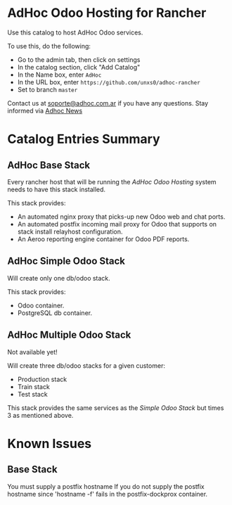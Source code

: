 # AdHoc Odoo Hosting for Rancher

Use this catalog to host AdHoc Odoo services.

To use this, do the following:

* Go to the admin tab, then click on settings
* In the catalog section, click "Add Catalog"
* In the Name box, enter `AdHoc`
* In the URL box, enter `https://github.com/unxs0/adhoc-rancher`
* Set to branch `master`

Contact us at soporte@adhoc.com.ar if you have any questions.
Stay informed via [Adhoc News](http://news.adhoc.com.ar)

# Catalog Entries Summary

## AdHoc Base Stack

Every rancher host that will be running the *AdHoc Odoo Hosting* system needs to have this stack installed.

This stack provides:

* An automated nginx proxy that picks-up new Odoo web and chat ports.
* An automated postfix incoming mail proxy for Odoo that supports on stack install relayhost configuration.
* An Aeroo reporting engine container for Odoo PDF reports.

## AdHoc Simple Odoo Stack

Will create only one db/odoo stack.

This stack provides:

* Odoo container.
* PostgreSQL db container.

## AdHoc Multiple Odoo Stack

Not available yet!

Will create three db/odoo stacks for a given customer:
* Production stack
* Train stack
* Test stack

This stack provides the same services as the *Simple Odoo Stack* but times 3 as mentioned above.

# Known Issues

## Base Stack

You must supply a postfix hostname
If you do not supply the postfix hostname since 'hostname -f' fails in the postfix-dockprox container.
